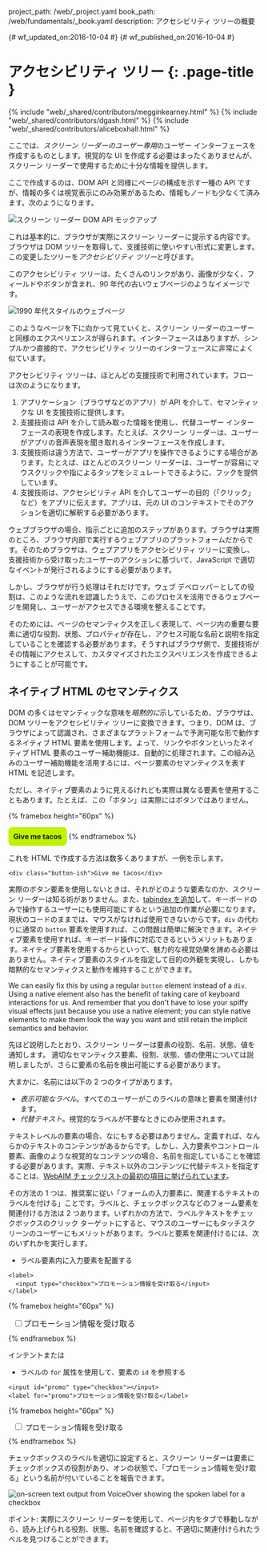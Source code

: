 project_path: /web/_project.yaml
book_path: /web/fundamentals/_book.yaml
description: アクセシビリティ ツリーの概要

{# wf_updated_on:2016-10-04 #}
{# wf_published_on:2016-10-04 #}

# アクセシビリティ ツリー {: .page-title }

{% include "web/_shared/contributors/megginkearney.html" %}
{% include "web/_shared/contributors/dgash.html" %}
{% include "web/_shared/contributors/aliceboxhall.html" %}

ここでは、*スクリーン リーダーのユーザー専用*のユーザー インターフェースを作成するものとします。視覚的な UI を作成する必要はまったくありませんが、スクリーン リーダーで使用するために十分な情報を提供します。

ここで作成するのは、DOM API と同様にページの構成を示す一種の API ですが、情報の多くは視覚表示にのみ効果があるため、情報もノードも少なくて済みます。次のようになります。

![スクリーン リーダー DOM API モックアップ](imgs/treestructure.jpg)

これは基本的に、ブラウザが実際にスクリーン リーダーに提示する内容です。ブラウザは DOM ツリーを取得して、支援技術に使いやすい形式に変更します。この変更したツリーを*アクセシビリティ ツリー*と呼びます。

このアクセシビリティ ツリーは、たくさんのリンクがあり、画像が少なく、フィールドやボタンが含まれ、90 年代の古いウェブページのようなイメージです。

![1990 年代スタイルのウェブページ](imgs/google1998.png)

このようなページを下に向かって見ていくと、スクリーン リーダーのユーザーと同様のエクスペリエンスが得られます。インターフェースはありますが、シンプルかつ直接的で、アクセシビリティ ツリーのインターフェースに非常によく似ています。

アクセシビリティ ツリーは、ほとんどの支援技術で利用されています。フローは次のようになります。

1. アプリケーション（ブラウザなどのアプリ）が API を介して、セマンティックな UI を支援技術に提供します。
2. 支援技術は API を介して読み取った情報を使用し、代替ユーザー インターフェースの表現を作成します。たとえば、スクリーン リーダーは、ユーザーがアプリの音声表現を聞き取れるインターフェースを作成します。
3. 支援技術は違う方法で、ユーザーがアプリを操作できるようにする場合があります。たとえば、ほとんどのスクリーン リーダーは、ユーザーが容易にマウスクリックや指によるタップをシミュレートできるように、フックを提供しています。
4. 支援技術は、アクセシビリティ API を介してユーザーの目的（「クリック」など）をアプリに伝えます。アプリは、元の UI のコンテキストでそのアクションを適切に解釈する必要があります。

ウェブブラウザの場合、指示ごとに追加のステップがあります。ブラウザは実際のところ、ブラウザ内部で実行するウェブアプリのプラットフォームだからです。そのためブラウザは、ウェブアプリをアクセシビリティ ツリーに変換し、支援技術から受け取ったユーザーのアクションに基づいて、JavaScript で適切なイベントが発行されるようにする必要があります。

しかし、ブラウザが行う処理はそれだけです。ウェブ デベロッパーとしての役割は、このような流れを認識したうえで、このプロセスを活用できるウェブページを開発し、ユーザーがアクセスできる環境を整えることです。

そのためには、ページのセマンティクスを正しく表現して、ページ内の重要な要素に適切な役割、状態、プロパティが存在し、アクセス可能な名前と説明を指定していることを確認する必要があります。そうすればブラウザ側で、支援技術がその情報にアクセスして、カスタマイズされたエクスペリエンスを作成できるようにすることが可能です。

## ネイティブ HTML のセマンティクス

DOM の多くはセマンティックな意味を*暗黙的に*示しているため、ブラウザは、DOM ツリーをアクセシビリティ ツリーに変換できます。つまり、DOM は、ブラウザによって認識され、さまざまなプラットフォームで予測可能な形で動作するネイティブ HTML 要素を使用します。よって、リンクやボタンといったネイティブ HTML 要素のユーザー補助機能は、自動的に処理されます。この組み込みのユーザー補助機能を活用するには、ページ要素のセマンティクスを表す HTML を記述します。

ただし、ネイティブ要素のように見えるけれども実際は異なる要素を使用することもあります。たとえば、この「ボタン」は実際にはボタンではありません。

{% framebox height="60px" %}


<style>
    .fancy-btn {
        display: inline-block;
        background: #BEF400;
        border-radius: 8px;
        padding: 10px;
        font-weight: bold;
        user-select: none;
        cursor: pointer;
    }
</style>



<div class="fancy-btn">Give me tacos</div>
{% endframebox %}


これを HTML で作成する方法は数多くありますが、一例を示します。

```
<div class="button-ish">Give me tacos</div>
```

実際のボタン要素を使用しないときは、それがどのような要素なのか、スクリーン リーダーは知る術がありません。また、[tabindex を追加](/web/fundamentals/accessibility/focus/using-tabindex)して、キーボードのみで操作するユーザーにも使用可能にするという追加の作業が必要になります。現状のコードのままでは、マウスがなければ使用できないからです。`div` の代わりに通常の `button` 要素を使用すれば、この問題は簡単に解決できます。ネイティブ要素を使用すれば、キーボード操作に対応できるというメリットもあります。ネイティブ要素を使用するからといって、魅力的な視覚効果を諦める必要はありません。ネイティブ要素のスタイルを指定して目的の外観を実現し、しかも暗黙的なセマンティクスと動作を維持することができます。

We can easily fix this by using a regular `button` element instead of a `div`.
Using a native element also has the benefit of taking care of keyboard
interactions for us. And remember that you don't have to lose your spiffy visual
effects just because you use a native element; you can style native elements to
make them look the way you want and still retain the implicit semantics and
behavior.

先ほど説明したとおり、スクリーン リーダーは要素の役割、名前、状態、値を通知します。
適切なセマンティクス要素、役割、状態、値の使用については説明しましたが、さらに要素の名前を検出可能にする必要があります。

大まかに、名前には以下の 2 つのタイプがあります。

- *表示可能なラベル*。すべてのユーザーがこのラベルの意味と要素を関連付けます。
- *代替テキスト*。視覚的なラベルが不要なときにのみ使用されます。

テキストレベルの要素の場合、なにもする必要はありません。定義すれば、なんらかのテキストのコンテンツがあるからです。しかし、入力要素やコントロール要素、画像のような視覚的なコンテンツの場合、名前を指定していることを確認する必要があります。実際、テキスト以外のコンテンツに代替テキストを指定することは、[WebAIM チェックリストの最初の項目に挙げられています](http://webaim.org/standards/wcag/checklist#g1.1)。

その方法の 1 つは、推奨案に従い「フォームの入力要素に、関連するテキストのラベルを付ける」ことです。ラベルと、チェックボックスなどのフォーム要素を関連付ける方法は 2 つあります。いずれかの方法で、ラベルテキストをチェックボックスのクリック ターゲットにすると、マウスのユーザーにもタッチスクリーンのユーザーにもメリットがあります。ラベルと要素を関連付けるには、次のいずれかを実行します。

- ラベル要素内に入力要素を配置する


<div class="clearfix"></div>


```
<label>
  <input type="checkbox">プロモーション情報を受け取る</input>
</label>
```

{% framebox height="60px" %}


<div style="margin: 10px;">
    <label style="font-size: 16px; color: #212121;">
        <input type="checkbox">プロモーション情報を受け取る
    </label>
</div>
{% endframebox %}


インテントまたは

- ラベルの `for` 属性を使用して、要素の `id` を参照する


<div class="clearfix"></div>


```
<input id="promo" type="checkbox"></input>
<label for="promo">プロモーション情報を受け取る</label>
```

{% framebox height="60px" %}


<div style="margin: 10px;">
    <input id="promo" type="checkbox">
    <label for="promo">プロモーション情報を受け取る</label>
</div>
{% endframebox %}


チェックボックスのラベルを適切に設定すると、スクリーン リーダーは要素にチェックボックスの役割があり、オンの状態で、「プロモーション情報を受け取る」という名前が付いていることを報告できます。

![on-screen text output from VoiceOver showing the spoken label for a checkbox](imgs/promo-offers.png)

ポイント: 実際にスクリーン リーダーを使用して、ページ内をタブで移動しながら、読み上げられる役割、状態、名前を確認すると、不適切に関連付けられたラベルを見つけることができます。
